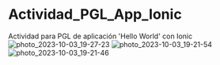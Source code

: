 # Actividad_PGL_App_Ionic
Actividad para PGL de aplicación 'Hello World' con Ionic
![photo_2023-10-03_19-27-23](https://github.com/EstudiaGit/Actividad_PGL_App_Ionic/assets/93317704/a10f01bd-322e-4d6b-882a-ecadd7297ac9)
![photo_2023-10-03_19-21-54](https://github.com/EstudiaGit/Actividad_PGL_App_Ionic/assets/93317704/98c2ac12-c5f6-4e91-88ca-4acac85056d1)
![photo_2023-10-03_19-21-46](https://github.com/EstudiaGit/Actividad_PGL_App_Ionic/assets/93317704/04777c75-031c-45d3-b7d9-a0795cb733af)
